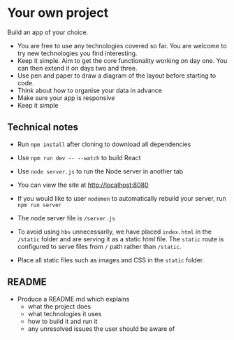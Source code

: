# Your own project

Build an app of your choice.

- You are free to use any technologies covered so far. You are welcome to try new technologies you find interesting.
- Keep it simple. Aim to get the core functionality working on day one. You can then extend it on days two and three.
- Use pen and paper to draw a diagram of the layout before starting to code.
- Think about how to organise your data in advance
- Make sure your app is responsive
- Keep it simple

## Technical notes

* Run `npm install` after cloning to download all dependencies
* Use `npm run dev -- --watch` to build React
* Use `node server.js` to run the Node server in another tab
* You can view the site at [http://localhost:8080](http://localhost:8080)
* If you would like to user `nodemon` to automatically rebuild your server, run `npm run server`

* The node server file is `/server.js`
* To avoid using `hbs` unnecessarily, we have placed `index.html` in the `/static` folder and are serving it as a static html file. The `static` route is configured to serve files from `/` path rather than `/static`.

* Place all static files such as images and CSS in the `static` folder.

## README

* Produce a README.md which explains
  * what the project does
  * what technologies it uses
  * how to build it and run it
  * any unresolved issues the user should be aware of
